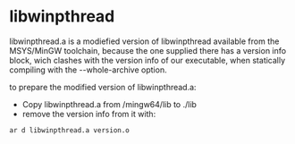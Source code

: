 # libwinpthread

libwinpthread.a is a modiefied version of libwinpthread available from the MSYS/MinGW toolchain, because the one supplied there has a version info block, wich clashes with the version info of our executable, when statically compiling with the --whole-archive option.

to prepare the modified version of libwinpthread.a:

- Copy libwinpthread.a from /mingw64/lib to ./lib
- remove the version info from it with:
```
ar d libwinpthread.a version.o
```
